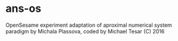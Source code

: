 # ans-os
OpenSesame experiment adaptation of aproximal numerical system paradigm by Michala Plassova, coded by Michael Tesar (C) 2016
